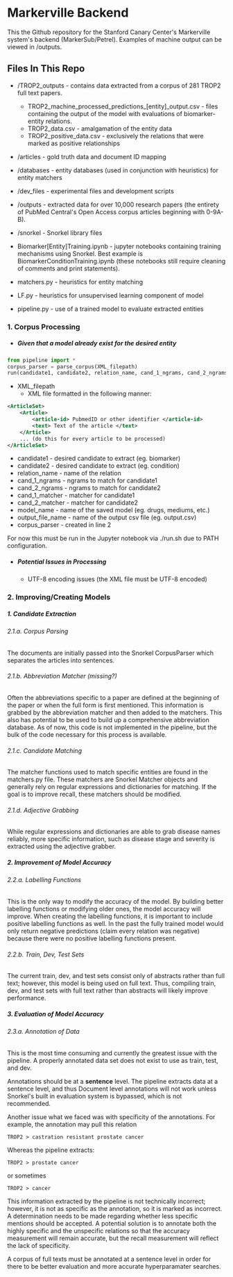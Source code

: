 # Markerville Backend
This the Github repository for the Stanford Canary Center's Markerville system's backend (MarkerSub/Petrel). Examples of machine output can be viewed in /outputs. 

## Files In This Repo
* /TROP2_outputs - contains data extracted from a corpus of 281 TROP2 full text papers.
	* TROP2_machine_processed_predictions_[entity]_output.csv - files containing the output of the model with evaluations of biomarker-entity relations.
	* TROP2_data.csv - amalgamation of the entity data
	* TROP2_positive_data.csv - exclusively the relations that were marked as positive relationships
	
* /articles - gold truth data and document ID mapping
* /databases - entity databases (used in conjunction with heuristics) for entity matchers
* /dev_files - experimental files and development scripts
* /outputs - extracted data for over 10,000 research papers (the entirety of PubMed Central's Open Access corpus articles beginning with 0-9A-B).
* /snorkel - Snorkel library files
* Biomarker[Entity]Training.ipynb - jupyter notebooks containing training mechanisms using Snorkel. Best example is BiomarkerConditionTraining.ipynb (these notebooks still require cleaning of comments and print statements).
* matchers.py - heuristics for entity matching
* LF.py - heuristics for unsupervised learning component of model
* pipeline.py - use of a trained model to evaluate extracted entities

### 1. Corpus Processing
* ##### Given that a model already exist for the desired entity
```python
from pipeline import *
corpus_parser = parse_corpus(XML_filepath)
run(candidate1, candidate2, relation_name, cand_1_ngrams, cand_2_ngrams, cand_1_matcher, cand_2_matcher, model_name, output_file_name, corpus_parser)
```
* XML_filepath
	* XML file formatted in the following manner:
```XML
<ArticleSet>
	<Article>
    	<article-id> PubmedID or other identifier </article-id>
        <text> Text of the article </text>
    </Article>
    ... (do this for every article to be processed)
</ArticleSet>
```
* candidate1 - desired candidate to extract (eg. biomarker)  
* candidate2 - desired candidate to extract (eg. condition)  
* relation_name - name of the relation
* cand_1_ngrams - ngrams to match for candidate1  
* cand_2_ngrams - ngrams to match for candidate2  
* cand_1_matcher - matcher for candidate1  
* cand_2_matcher - matcher for candidate2  
* model_name - name of the saved model (eg. drugs, mediums, etc.)  
* output_file_name - name of the output csv file (eg. output.csv)
* corpus_parser - created in line 2

For now this must be run in the Jupyter notebook via ./run.sh due to PATH configuration. 

* ##### Potential Issues in Processing
	* UTF-8 encoding issues (the XML file must be UTF-8 encoded)

### 2. Improving/Creating Models
##### 1. Candidate Extraction  
###### 2.1.a. Corpus Parsing

The documents are initially passed into the Snorkel CorpusParser which separates the articles into sentences. 

###### 2.1.b. Abbreviation Matcher (missing?)

Often the abbreviations specific to a paper are defined at the beginning of the paper or when the full form is first mentioned. This information is grabbed by the abbreviation matcher and then added to the matchers. This also has potential to be used to build up a comprehensive abbreviation database. As of now, this code is not implemented in the pipeline, but the bulk of the code necessary for this process is available. 

###### 2.1.c. Candidate Matching

The matcher functions used to match specific entities are found in the matchers.py file. These matchers are Snorkel Matcher objects and generally rely on regular expressions and dictionaries for matching. If the goal is to improve recall, these matchers should be modified. 

###### 2.1.d. Adjective Grabbing

While regular expressions and dictionaries are able to grab disease names reliably, more specific information, such as disease stage and severity is extracted using the adjective grabber. 

##### 2. Improvement of Model Accuracy
###### 2.2.a. Labelling Functions

This is the only way to modify the accuracy of the model. By building better labelling functions or modifying older ones, the model accuracy will improve. When creating the labelling functions, it is important to include positive labelling functions as well. In the past the fully trained model would only return negative predictions (claim every relation was negative) because there were no positive labelling functions present. 

###### 2.2.b. Train, Dev, Test Sets

The current train, dev, and test sets consist only of abstracts rather than full text; however, this model is being used on full text. Thus, compiling train, dev, and test sets with full text rather than abstracts will likely improve performance. 

##### 3. Evaluation of Model Accuracy

###### 2.3.a. Annotation of Data

This is the most time consuming and currently the greatest issue with the pipeline. A properly annotated data set does not exist to use as train, test, and dev.  

Annotations should be at a **sentence** level. The pipeline extracts data at a sentence level, and thus Document level annotations will not work unless Snorkel's built in evaluation system is bypassed, which is not recommended. 

Another issue what we faced was with specificity of the annotations. For example, the annotation may pull this relation

```
TROP2 > castration resistant prostate cancer
```

Whereas the pipeline extracts: 

```
TROP2 > prostate cancer
```

or sometimes

```
TROP2 > cancer
```

This information extracted by the pipeline is not technically incorrect; however, it is not as specific as the annotation, so it is marked as incorrect. A determination needs to be made regarding whether  less specific mentions should be accepted. A potential solution is to annotate both the highly specific and the unspecific relations so that the accuracy measurement will remain accurate, but the recall measurement will reflect the lack of specificity. 

A corpus of full texts must be annotated at a sentence level in order for there to be better evaluation and more accurate hyperparamater searches. 





